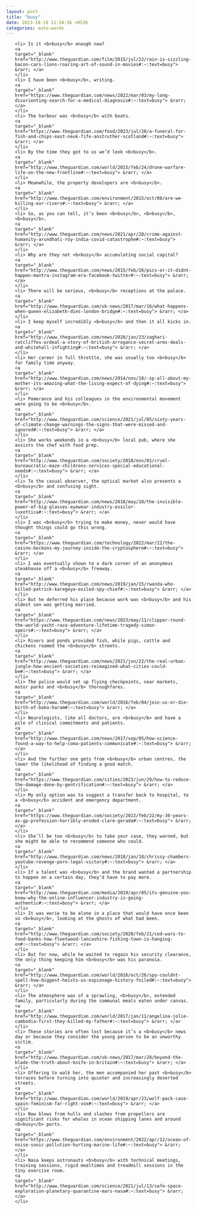```yaml
---
layout: post
title: "busy"
date: 2023-10-10 12:34:56 +0530
categories: auto-words
---
```

<ol>

    <li> Is it <b>busy</b> enough now?
    <a 
    target="_blank" 
    href="http://www.theguardian.com/film/2015/jul/22/rain-is-sizzling-bacon-cars-lions-roaring-art-of-sound-in-movies#:~:text=busy"> &rarr; </a>
    </li>
    <li> I have been <b>busy</b>, writing.
    <a 
    target="_blank" 
    href="https://www.theguardian.com/news/2022/mar/03/my-long-disorienting-search-for-a-medical-diagnosis#:~:text=busy"> &rarr; </a>
    </li>
    <li> The harbour was <b>busy</b> with boats.
    <a 
    target="_blank" 
    href="https://www.theguardian.com/food/2023/jul/20/a-funeral-for-fish-and-chips-east-neuk-fife-anstruther-scotland#:~:text=busy"> &rarr; </a>
    </li>
    <li> By the time they got to us we’d look <b>busy</b>.
    <a 
    target="_blank" 
    href="http://www.theguardian.com/world/2015/feb/24/drone-warfare-life-on-the-new-frontline#:~:text=busy"> &rarr; </a>
    </li>
    <li> Meanwhile, the property developers are <b>busy</b>.
    <a 
    target="_blank" 
    href="http://www.theguardian.com/environment/2015/oct/08/are-we-killing-our-rivers#:~:text=busy"> &rarr; </a>
    </li>
    <li> So, as you can tell, it’s been <b>busy</b>, <b>busy</b>, <b>busy</b>.
    <a 
    target="_blank" 
    href="http://www.theguardian.com/news/2021/apr/28/crime-against-humanity-arundhati-roy-india-covid-catastrophe#:~:text=busy"> &rarr; </a>
    </li>
    <li> Why are they not <b>busy</b> accumulating social capital?
    <a 
    target="_blank" 
    href="http://www.theguardian.com/news/2015/feb/26/pics-or-it-didnt-happen-mantra-instagram-era-facebook-twitter#:~:text=busy"> &rarr; </a>
    </li>
    <li> There will be serious, <b>busy</b> receptions at the palace.
    <a 
    target="_blank" 
    href="http://www.theguardian.com/uk-news/2017/mar/16/what-happens-when-queen-elizabeth-dies-london-bridge#:~:text=busy"> &rarr; </a>
    </li>
    <li> I keep myself incredibly <b>busy</b> and then it all kicks in.
    <a 
    target="_blank" 
    href="http://www.theguardian.com/news/2020/jan/23/zaghari-ratcliffes-ordeal-a-story-of-british-arrogance-secret-arms-deals-and-whitehall-infighting#:~:text=busy"> &rarr; </a>
    </li>
    <li> Her career in full throttle, she was usually too <b>busy</b> for family time anyway.
    <a 
    target="_blank" 
    href="http://www.theguardian.com/news/2014/nov/18/-sp-all-about-my-mother-its-amazing-what-the-living-expect-of-dying#:~:text=busy"> &rarr; </a>
    </li>
    <li> Pomerance and his colleagues in the environmental movement were going to be <b>busy</b>.
    <a 
    target="_blank" 
    href="http://www.theguardian.com/science/2021/jul/05/sixty-years-of-climate-change-warnings-the-signs-that-were-missed-and-ignored#:~:text=busy"> &rarr; </a>
    </li>
    <li> She works weekends in a <b>busy</b> local pub, where she assists the chef with food prep.
    <a 
    target="_blank" 
    href="http://www.theguardian.com/society/2018/nov/01/cruel-bureaucratic-maze-childrens-services-special-educational-needs#:~:text=busy"> &rarr; </a>
    </li>
    <li> To the casual observer, the optical market also presents a <b>busy</b> and confusing sight.
    <a 
    target="_blank" 
    href="http://www.theguardian.com/news/2018/may/10/the-invisible-power-of-big-glasses-eyewear-industry-essilor-luxottica#:~:text=busy"> &rarr; </a>
    </li>
    <li> I was <b>busy</b> trying to make money, never would have thought things could go this wrong.
    <a 
    target="_blank" 
    href="https://www.theguardian.com/technology/2022/mar/22/the-casino-beckons-my-journey-inside-the-cryptosphere#:~:text=busy"> &rarr; </a>
    </li>
    <li> I was eventually shown to a dark corner of an anonymous steakhouse off a <b>busy</b> freeway.
    <a 
    target="_blank" 
    href="http://www.theguardian.com/news/2019/jan/15/rwanda-who-killed-patrick-karegeya-exiled-spy-chief#:~:text=busy"> &rarr; </a>
    </li>
    <li> But he deferred his place because work was <b>busy</b> and his oldest son was getting married.
    <a 
    target="_blank" 
    href="https://www.theguardian.com/news/2023/may/11/clipper-round-the-world-yacht-race-adventure-lifetime-tragedy-simon-speirs#:~:text=busy"> &rarr; </a>
    </li>
    <li> Rivers and ponds provided fish, while pigs, cattle and chickens roamed the <b>busy</b> streets.
    <a 
    target="_blank" 
    href="http://www.theguardian.com/news/2021/jun/22/the-real-urban-jungle-how-ancient-societies-reimagined-what-cities-could-be#:~:text=busy"> &rarr; </a>
    </li>
    <li> The police would set up flying checkpoints, near markets, motor parks and <b>busy</b> thoroughfares.
    <a 
    target="_blank" 
    href="http://www.theguardian.com/world/2016/feb/04/join-us-or-die-birth-of-boko-haram#:~:text=busy"> &rarr; </a>
    </li>
    <li> Neurologists, like all doctors, are <b>busy</b> and have a pile of clinical commitments and patients.
    <a 
    target="_blank" 
    href="http://www.theguardian.com/news/2017/sep/05/how-science-found-a-way-to-help-coma-patients-communicate#:~:text=busy"> &rarr; </a>
    </li>
    <li> And the further one gets from <b>busy</b> urban centres, the lower the likelihood of finding a good match.
    <a 
    target="_blank" 
    href="https://www.theguardian.com/cities/2023/jun/29/how-to-reduce-the-damage-done-by-gentrification#:~:text=busy"> &rarr; </a>
    </li>
    <li> My only option was to suggest a transfer back to hospital, to a <b>busy</b> accident and emergency department.
    <a 
    target="_blank" 
    href="https://www.theguardian.com/society/2022/feb/22/my-30-years-as-gp-profession-horribly-eroded-clare-gerada#:~:text=busy"> &rarr; </a>
    </li>
    <li> She’ll be too <b>busy</b> to take your case, they warned, but she might be able to recommend someone who could.
    <a 
    target="_blank" 
    href="http://www.theguardian.com/news/2018/jan/18/chrissy-chambers-youtube-revenge-porn-legal-victory#:~:text=busy"> &rarr; </a>
    </li>
    <li> If a talent was <b>busy</b> and the brand wanted a partnership to happen on a certain day, they’d have to pay more.
    <a 
    target="_blank" 
    href="http://www.theguardian.com/media/2019/apr/05/its-genuine-you-know-why-the-online-influencer-industry-is-going-authentic#:~:text=busy"> &rarr; </a>
    </li>
    <li> It was eerie to be alone in a place that would have once been so <b>busy</b>, looking at the ghosts of what had been.
    <a 
    target="_blank" 
    href="http://www.theguardian.com/society/2020/feb/21/cod-wars-to-food-banks-how-fleetwood-lancashire-fishing-town-is-hanging-on#:~:text=busy"> &rarr; </a>
    </li>
    <li> But for now, while he waited to regain his security clearance, the only thing keeping him <b>busy</b> was his paranoia.
    <a 
    target="_blank" 
    href="http://www.theguardian.com/world/2016/oct/26/spy-couldnt-spell-how-biggest-heists-us-espionage-history-foiled#:~:text=busy"> &rarr; </a>
    </li>
    <li> The atmosphere was of a sprawling, <b>busy</b>, extended family, particularly during the communal meals eaten under canvas.
    <a 
    target="_blank" 
    href="http://www.theguardian.com/world/2017/jan/11/angelina-jolie-cambodia-first-they-killed-my-father#:~:text=busy"> &rarr; </a>
    </li>
    <li> These stories are often lost because it’s a <b>busy</b> news day or because they consider the young person to be an unworthy victim.
    <a 
    target="_blank" 
    href="http://www.theguardian.com/uk-news/2017/mar/28/beyond-the-blade-the-truth-about-knife-in-britain#:~:text=busy"> &rarr; </a>
    </li>
    <li> Offering to walk her, the men accompanied her past <b>busy</b> terraces before turning into quieter and increasingly deserted streets.
    <a 
    target="_blank" 
    href="http://www.theguardian.com/world/2019/apr/23/wolf-pack-case-spain-feminism-far-right-vox#:~:text=busy"> &rarr; </a>
    </li>
    <li> Now blows from hulls and slashes from propellers are significant risks for whales in ocean shipping lanes and around <b>busy</b> ports.
    <a 
    target="_blank" 
    href="https://www.theguardian.com/environment/2022/apr/12/ocean-of-noise-sonic-pollution-hurting-marine-life#:~:text=busy"> &rarr; </a>
    </li>
    <li> Nasa keeps astronauts <b>busy</b> with technical meetings, training sessions, rigid mealtimes and treadmill sessions in the tiny exercise room.
    <a 
    target="_blank" 
    href="http://www.theguardian.com/science/2021/jul/13/safe-space-exploration-planetary-quarantine-mars-nasa#:~:text=busy"> &rarr; </a>
    </li>